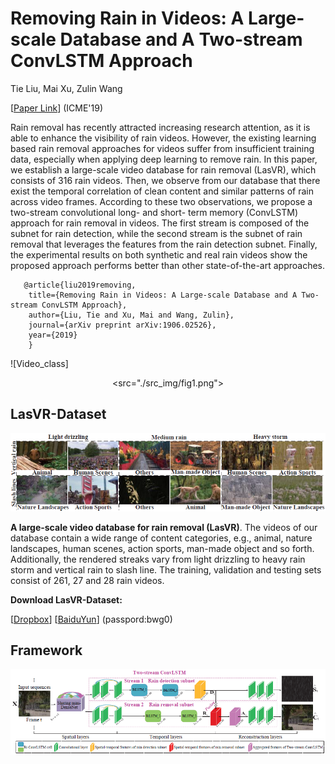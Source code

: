 # Removing Rain in Videos: A Large-scale Database and A Two-stream ConvLSTM Approach

Tie Liu, Mai Xu, Zulin Wang

[[Paper Link](https://arxiv.org/abs/1906.02526)] (ICME'19)

Rain removal has recently attracted increasing research attention, as it is able to enhance the visibility of rain videos. However, the existing learning based rain removal approaches for videos suffer from insufficient training data, especially when applying deep learning to remove rain. In this paper, we establish a large-scale video database for rain removal (LasVR), which consists of 316 rain videos. Then, we observe from our database that there exist the temporal correlation of clean content and similar patterns of rain across video frames. According to these two observations, we propose a two-stream convolutional long- and short- term memory (ConvLSTM) approach for rain removal in videos. The first stream is composed of the subnet for rain detection, while the second stream is the subnet of rain removal that leverages the features from the rain detection subnet. Finally, the experimental results on both synthetic and real rain videos show the proposed approach performs better than other state-of-the-art approaches.

       @article{liu2019removing,
        title={Removing Rain in Videos: A Large-scale Database and A Two-stream ConvLSTM Approach},
        author={Liu, Tie and Xu, Mai and Wang, Zulin},
        journal={arXiv preprint arXiv:1906.02526},
        year={2019}
        }

![Video_class]<div align=center><src="./src_img/fig1.png"></div>

## LasVR-Dataset
![Video_class](./src_img/dataset_example.png)

**A large-scale video database for rain removal (LasVR)**. The videos of our database contain a wide range of content categories, e.g., animal, nature landscapes, human scenes, action sports, man-made object and so forth. Additionally, the rendered streaks vary from light drizzling to heavy rain storm and vertical rain to slash line. The training, validation and testing sets consist of 261, 27 and 28 rain videos.

**Download LasVR-Dataset:**

[[Dropbox](https://www.dropbox.com/s/cf1q283dvwvpby9/LasVR.zip?dl=0)]     [[BaiduYun](https://pan.baidu.com/s/1uyrCiK7rtFzOYKGBaf_D5w)] (passpord:bwg0)

## Framework
![Video_class](./src_img/framework.png)
